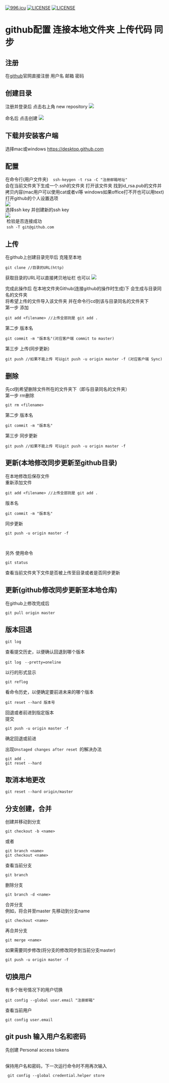 <a href="https://996.icu"><img src="https://img.shields.io/badge/link-996.icu-red.svg" alt="996.icu"></a>
[![LICENSE](https://img.shields.io/badge/license-Anti%20996-blue.svg)](https://github.com/996icu/996.ICU/blob/master/LICENSE)
[![LICENSE](https://img.shields.io/badge/license-Anti%20996-blue.svg)](https://github.com/996icu/996.ICU/blob/master/LICENSE_CN)

# github配置 连接本地文件夹 上传代码 同步
## 注册
在[github](https://github.com )官网直接注册 用户名 邮箱 密码
## 创建目录
注册并登录后 点击右上角 new repository
![](https://github.com/liuzhen910201/howToUseGithub/blob/master/repository.png)
<br>
<br>
命名后 点击创建
![](https://github.com/liuzhen910201/howToUseGithub/blob/master/newRepository.png)
<br>
## 下载并安装客户端
选择mac或windows https://desktop.github.com

## 配置
在命令行(用户文件夹)
  ```
 ssh-keygen -t rsa -C "注册邮箱地址"
  ```
 <br>
 会在当前文件夹下生成一个.ssh的文件夹 打开该文件夹 找到id_rsa.pub的文件并拷贝内容(mac用户可以使用cat或者vi等 windows如果office打不开也可以用text)
 <br>
 打开github的个人设置选项   <br>
 ![](https://github.com/liuzhen910201/howToUseGithub/blob/master/settings.png)
 <br>
 选择ssh key 并创建新的ssh key   <br>
 ![](https://github.com/liuzhen910201/howToUseGithub/blob/master/sshkey.png)
  <br>
  检验是否连接成功 <br>
  `
  ssh -T git@github.com
  `
 
## 上传

在github上创建目录完毕后 克隆至本地 <br>
```
git clone //目录的URL(http) 
```
获取目录的URL可以直接拷贝地址栏 也可以
![](https://github.com/liuzhen910201/howToUseGithub/blob/master/clone.png)
<br>

完成此操作后 在本地文件夹Github(连接github的操作时生成)下 会生成与目录同名的文件夹 <br>
将希望上传的文件导入该文件夹 并在命令行cd到该与目录同名的文件夹下 <br>
第一步 添加
```
git add <filename> //上传全部则是 git add .
```
第二步 版本名
```
git commit -m "版本名"(对应客户端 commit to master)
```
第三步 上传(同步更新)
```
git push //如果不能上传 可以git push -u origin master -f (对应客户端 Sync)
```
## 删除
先cd到希望删除文件所在的文件夹下（即与目录同名的文件夹）<br>
第一步 rm删除
```
git rm <filename>
```
第二步 版本名
```
git commit -m "版本名"
```
第三步 同步更新
```
git push //如果不能上传 可以git push -u origin master -f
```

## 更新(本地修改同步更新至github目录)
在本地修改后保存文件<br>
重新添加文件
```
git add <filename> //上传全部则是 git add .
```
版本名
```
git commit -m "版本名"
```
同步更新
```
git push -u origin master -f
```
<br>

另外 使用命令

```
git status
```

查看当前文件夹下文件是否被上传至目录或者是否同步更新

## 更新(github修改同步更新至本地仓库)
在github上修改完成后 

```
git pull origin master
```

## 版本回退

```
git log
```
查看提交历史，以便确认回退到哪个版本 <br>

```
git log　--pretty=oneline
```
以行的形式显示 <br>
```
git reflog
```
看命令历史，以便确定要前进未来的哪个版本  <br>
```
git reset --hard 版本号
```
回退或者前进到指定版本 <br>
提交 <br>
```
git push -u origin master -f
```
确定回退或前进 <br>

出现`Unstaged changes after reset `的解决办法
```
git add .
git reset --hard
```

## 取消本地更改
```
git reset --hard origin/master
```

## 分支创建，合并
创建并移动到分支<br>
```
git checkout -b <name>
```
或者<br>
```
git branch <name>
git checkout <name>
```
查看当前分支<br>
```
git branch
```

删除分支<br>
```
git branch -d <name>
```
合并分支<br>
例如，将<name>合并至master
先移动到分支name
```
git checkout <name>
```
再合并分支<br>
```
git merge <name>
```
如果需要同步修改(将分支的修改同步到当前分支master)<br>
```
git push -u origin master -f
```
## 切换用户
 有多个账号情况下的用户切换
 ```
 git config --global user.email "注册邮箱"
 ```
 
 查看当前用户
  ```
  git config user.email
  ```
## git push 输入用户名和密码
先创建 Personal access tokens

<br>
保持用户名和密码，下一次运行命令时不用再次输入
 <br>
 
 ```
  git config --global credential.helper store
 ``` 
 
 
